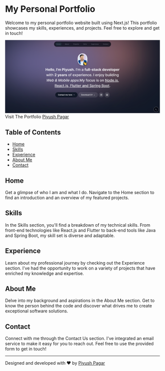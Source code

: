 # My Personal Portfolio

Welcome to my personal portfolio website built using Next.js! This portfolio showcases my skills, experiences, and projects. Feel free to explore and get in touch!

![Portfolio Preview](portfoliodark.png)
Visit The Portfolio [Piyush Pagar](https://yourwebsite.com)

## Table of Contents

- [Home](#home)
- [Skills](#skills)
- [Experience](#experience)
- [About Me](#about-me)
- [Contact](#contact)

## Home

Get a glimpse of who I am and what I do. Navigate to the Home section to find an introduction and an overview of my featured projects.

## Skills

In the Skills section, you'll find a breakdown of my technical skills. From front-end technologies like React.js and Flutter to back-end tools like Java and Spring Boot, my skill set is diverse and adaptable.

## Experience

Learn about my professional journey by checking out the Experience section. I've had the opportunity to work on a variety of projects that have enriched my knowledge and expertise.

## About Me

Delve into my background and aspirations in the About Me section. Get to know the person behind the code and discover what drives me to create exceptional software solutions.

## Contact

Connect with me through the Contact Us section. I've integrated an email service to make it easy for you to reach out. Feel free to use the provided form to get in touch!

---

Designed and developed with ❤️ by [Piyush Pagar](https://yourwebsite.com)
